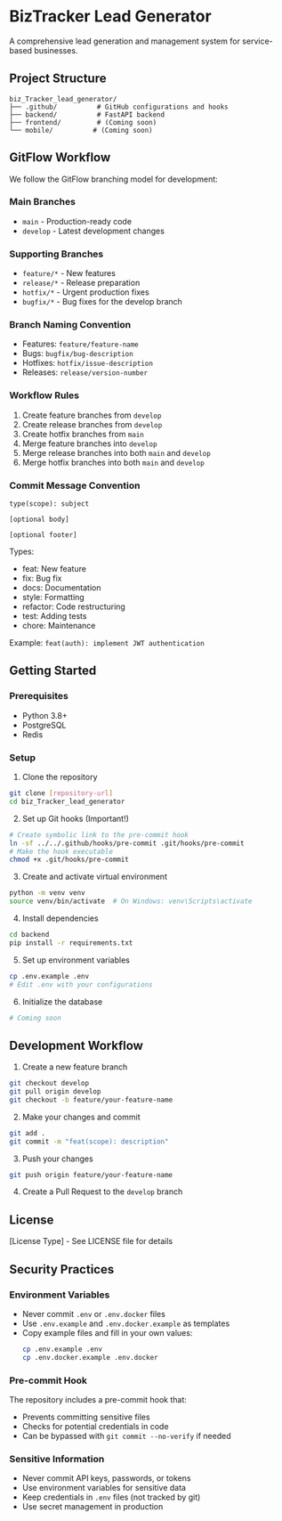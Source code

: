 # BizTracker Lead Generator

A comprehensive lead generation and management system for service-based businesses.

## Project Structure

```
biz_Tracker_lead_generator/
├── .github/          # GitHub configurations and hooks
├── backend/          # FastAPI backend
├── frontend/         # (Coming soon)
└── mobile/          # (Coming soon)
```

## GitFlow Workflow

We follow the GitFlow branching model for development:

### Main Branches
- `main` - Production-ready code
- `develop` - Latest development changes

### Supporting Branches
- `feature/*` - New features
- `release/*` - Release preparation
- `hotfix/*` - Urgent production fixes
- `bugfix/*` - Bug fixes for the develop branch

### Branch Naming Convention
- Features: `feature/feature-name`
- Bugs: `bugfix/bug-description`
- Hotfixes: `hotfix/issue-description`
- Releases: `release/version-number`

### Workflow Rules
1. Create feature branches from `develop`
2. Create release branches from `develop`
3. Create hotfix branches from `main`
4. Merge feature branches into `develop`
5. Merge release branches into both `main` and `develop`
6. Merge hotfix branches into both `main` and `develop`

### Commit Message Convention
```
type(scope): subject

[optional body]

[optional footer]
```

Types:
- feat: New feature
- fix: Bug fix
- docs: Documentation
- style: Formatting
- refactor: Code restructuring
- test: Adding tests
- chore: Maintenance

Example: `feat(auth): implement JWT authentication`

## Getting Started

### Prerequisites
- Python 3.8+
- PostgreSQL
- Redis

### Setup
1. Clone the repository
```bash
git clone [repository-url]
cd biz_Tracker_lead_generator
```

2. Set up Git hooks (Important!)
```bash
# Create symbolic link to the pre-commit hook
ln -sf ../../.github/hooks/pre-commit .git/hooks/pre-commit
# Make the hook executable
chmod +x .git/hooks/pre-commit
```

3. Create and activate virtual environment
```bash
python -m venv venv
source venv/bin/activate  # On Windows: venv\Scripts\activate
```

4. Install dependencies
```bash
cd backend
pip install -r requirements.txt
```

5. Set up environment variables
```bash
cp .env.example .env
# Edit .env with your configurations
```

6. Initialize the database
```bash
# Coming soon
```

## Development Workflow

1. Create a new feature branch
```bash
git checkout develop
git pull origin develop
git checkout -b feature/your-feature-name
```

2. Make your changes and commit
```bash
git add .
git commit -m "feat(scope): description"
```

3. Push your changes
```bash
git push origin feature/your-feature-name
```

4. Create a Pull Request to the `develop` branch

## License

[License Type] - See LICENSE file for details

## Security Practices

### Environment Variables
- Never commit `.env` or `.env.docker` files
- Use `.env.example` and `.env.docker.example` as templates
- Copy example files and fill in your own values:
  ```bash
  cp .env.example .env
  cp .env.docker.example .env.docker
  ```

### Pre-commit Hook
The repository includes a pre-commit hook that:
- Prevents committing sensitive files
- Checks for potential credentials in code
- Can be bypassed with `git commit --no-verify` if needed

### Sensitive Information
- Never commit API keys, passwords, or tokens
- Use environment variables for sensitive data
- Keep credentials in `.env` files (not tracked by git)
- Use secret management in production 